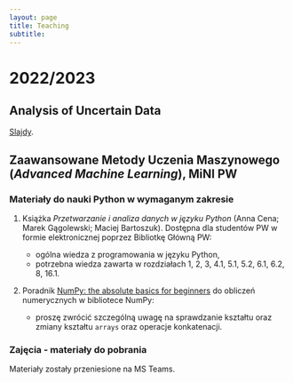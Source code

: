 ```yaml
---
layout: page
title: Teaching
subtitle: 
---
```


# 2022/2023

## Analysis of Uncertain Data

<a href="/pdfs/warsztaty-mini-fuzzy-clustering.pdf" class="image fit" target="_blank">Slajdy</a>.

## Zaawansowane Metody Uczenia Maszynowego (*Advanced Machine Learning*), MiNI PW

### Materiały do nauki Python w wymaganym zakresie

1. Książka *Przetwarzanie i analiza danych w języku Python* (Anna Cena; Marek Gągolewski; Maciej Bartoszuk).
Dostępna dla studentów PW w formie elektronicznej poprzez Bibliotkę Główną PW:
    - ogólna wiedza z programowania w języku Python,
    - potrzebna wiedza zawarta w rozdziałach 1, 2, 3, 4.1, 5.1, 5.2, 6.1, 6.2, 8, 16.1.

2. Poradnik [NumPy: the absolute basics for beginners](https://numpy.org/doc/stable/user/absolute_beginners.html)
do obliczeń numerycznych w bibliotece NumPy:
    - proszę zwrócić szczególną uwagę na sprawdzanie kształtu oraz zmiany kształtu `arrays` oraz operacje konkatenacji.

### Zajęcia - materiały do pobrania

Materiały zostały przeniesione na MS Teams.

<!-- Kliknij, aby pobrać notebook.

 <table>
  <tr>
    <th>ID</th>
    <th>data</th>
    <th>Wersja na zajęcia</th>
    <th>Wersja z rozwiązaniami</th>
  </tr>
  <tr>
    <td>1</td>
    <td>2022-02-23</td>
    <td><a href="/zmum/lab-01-pl-student.ipynb" class="image fit" target="_blank">lab-01-pl-student.ipynb</a></td>
    <td><a href="/zmum/lab-01-pl-rozwiazania.ipynb" class="image fit" target="_blank">lab-01-pl-rozwiazania.ipynb</a></td>
  </tr>
  <tr>
    <td>.</td>
    <td>2022-03-02</td>
    <td>odwołane - do odrobienia</td>
    <td>odwołane - do odrobienia</td>
  </tr>
  <tr>
    <td>2</td>
    <td>2022-03-09</td>
    <td><a href="/zmum/lab-02-pl-student.ipynb" class="image fit" target="_blank">lab-02-pl-student.ipynb</a></td>
    <td><a href="/zmum/lab-02-pl-rozwiazania.ipynb" class="image fit" target="_blank">lab-02-pl-rozwiazania.ipynb</a></td>
  </tr>  
  <tr>
    <td>3</td>
    <td>2022-03-16</td>
    <td>
      <ul>
        <li>
          <a href="/zmum/lab-03-pl-student.ipynb" class="image fit" target="_blank">lab-03-pl-student.ipynb</a>
        </li>
        <li>
          <a href="/zmum/lab-03-pl-slides-v2.pdf" class="image fit" target="_blank">lab-03-pl-slides-v2.pdf</a>
        </li>
      </ul>
    </td>
    <td><a href="/zmum/lab-03-pl-rozwiazania.ipynb" class="image fit" target="_blank">lab-03-pl-rozwiazania.ipynb</a></td>
  </tr>    
  <tr>
    <td>4</td>
    <td>2022-03-23</td>
    <td><a href="/zmum/lab-04-pl-student.ipynb" class="image fit" target="_blank">lab-04-pl-student.ipynb</a></td>
    <td>niedostępne</td>
  </tr>    
  <tr>
    <td>5</td>
    <td>2022-03-30</td>
    <td>
      <ul>
        <li>
          <a href="/zmum/lab-05-pl-student.ipynb" class="image fit" target="_blank">lab-05-pl-student.ipynb</a>
        </li>
        <li>
          <a href="/zmum/lab-05-pl-student-kont.ipynb" class="image fit" target="_blank">lab-05-pl-student-kont.ipynb</a>
        </li>
      </ul>
    </td>
    <td>niedostępne</td>
  </tr>
  <tr>
    <td>6</td>
    <td>2022-04-06</td>
    <td>
      <ul>
        <li>
          <a href="/zmum/lab-06-pl-zadanie.pdf" class="image fit" target="_blank">lab-06-pl-zadanie.pdf</a>
        </li>
        <li>
          <a href="/zmum/lab-06-pl-student.R" class="image fit" target="_blank">lab-06-pl-student.R</a>
        </li>
      </ul>
    </td>
    <td>niedostępne</td>
  </tr>     
  <tr>
    <td>7</td>
    <td>2022-04-13</td>
    <td><a href="/zmum/lab-07-pl-student.ipynb" class="image fit" target="_blank">lab-07-pl-student.ipynb</a></td>
    <td>niedostępne</td>
  </tr>      
</table> 


### Projekty

* <a href="/zmum/ZMUM_mini_projekt_1.pdf" class="image fit" target="_blank">Mini-projekt 1 [10 pkt]</a>, -->
